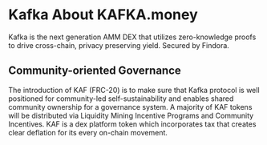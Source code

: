 # Kafka About KAFKA.money 
Kafka is the next generation AMM DEX that utilizes zero-knowledge proofs to drive cross-chain, privacy preserving yield. 
Secured by Findora. 

## Community-oriented Governance
The introduction of KAF (FRC-20) is to make sure that Kafka protocol is well positioned for community-led self-sustainability and enables shared community ownership for a governance system. A majority of KAF  tokens will be distributed via Liquidity Mining Incentive Programs and Community Incentives. KAF is a dex platform token which incorporates tax that creates clear deflation for its every on-chain movement. 
